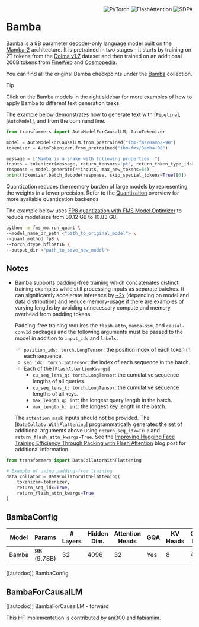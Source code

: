 <!--Copyright 2024 The HuggingFace Team. All rights reserved.

Licensed under the Apache License, Version 2.0 (the "License"); you may not use this file except in compliance with
the License. You may obtain a copy of the License at

http://www.apache.org/licenses/LICENSE-2.0

Unless required by applicable law or agreed to in writing, software distributed under the License is distributed on
an "AS IS" BASIS, WITHOUT WARRANTIES OR CONDITIONS OF ANY KIND, either express or implied. See the License for the
specific language governing permissions and limitations under the License.

⚠️ Note that this file is in Markdown but contain specific syntax for our doc-builder (similar to MDX) that may not be
rendered properly in your Markdown viewer.

-->

<div style="float: right;">
    <div class="flex flex-wrap space-x-1">
        <img alt="PyTorch" src="https://img.shields.io/badge/PyTorch-DE3412?style=flat&logo=pytorch&logoColor=white">
        <img alt="FlashAttention" src="https://img.shields.io/badge/%E2%9A%A1%EF%B8%8E%20FlashAttention-eae0c8?style=flat">
        <img alt="SDPA" src="https://img.shields.io/badge/SDPA-DE3412?style=flat&logo=pytorch&logoColor=white">
    </div>
</div>

# Bamba

[Bamba](https://huggingface.co/blog/bamba) is a 9B parameter decoder-only language model built on the [Mamba-2](./mamba2) architecture. It is pretrained in two stages - it starts by training on 2T tokens from the [Dolma v1.7](https://huggingface.co/datasets/allenai/dolma) dataset and then trained on an additional 200B tokens from [FineWeb](https://huggingface.co/datasets/HuggingFaceFW/fineweb) and [Cosmopedia](https://huggingface.co/datasets/HuggingFaceTB/cosmopedia).

You can find all the original Bamba checkpoints under the [Bamba](https://huggingface.co/collections/ibm-ai-platform/bamba-674f1388b9bbc98b413c7bab) collection.

> [!TIP]
> Click on the Bamba models in the right sidebar for more examples of how to apply Bamba to different text generation tasks.

The example below demonstrates how to generate text with [`Pipeline`], [`AutoModel`], and from the command line.

<hfoptions id="usage">
<hfoption id="AutoModel">

```python
from transformers import AutoModelForCausalLM, AutoTokenizer

model = AutoModelForCausalLM.from_pretrained("ibm-fms/Bamba-9B")
tokenizer = AutoTokenizer.from_pretrained("ibm-fms/Bamba-9B")

message = ["Mamba is a snake with following properties  "]
inputs = tokenizer(message, return_tensors='pt', return_token_type_ids=False)
response = model.generate(**inputs, max_new_tokens=64)
print(tokenizer.batch_decode(response, skip_special_tokens=True)[0])
```

</hfoption>
</hfoptions>

Quantization reduces the memory burden of large models by representing the weights in a lower precision. Refer to the [Quantization](../quantization/overview) overview for more available quantization backends.

The example below uses [FP8 quantization with FMS Model Optimizer](https://github.com/foundation-model-stack/fms-model-optimizer/) to reduce model size from 39.12 GB to 10.83 GB.

```bash
python -m fms_mo.run_quant \
--model_name_or_path <"path_to_original_model"> \
--quant_method fp8 \
--torch_dtype bfloat16 \
--output_dir <"path_to_save_new_model">
```

## Notes

- Bamba supports padding-free training which concatenates distinct training examples while still processing inputs as separate batches. It can significantly accelerate inference by [~2x](https://github.com/huggingface/transformers/pull/35861#issue-2807873129) (depending on model and data distribution) and reduce memory-usage if there are examples of varying lengths by avoiding unnecessary compute and memory overhead from padding tokens.

   Padding-free training requires the `flash-attn`, `mamba-ssm`, and `causal-conv1d` packages and the following arguments must be passed to the model in addition to `input_ids` and `labels`.

   - `position_ids: torch.LongTensor`: the position index of each token in each sequence.
   - `seq_idx: torch.IntTensor`: the index of each sequence in the batch.
   - Each of the [`FlashAttentionKwargs`]
     - `cu_seq_lens_q: torch.LongTensor`: the cumulative sequence lengths of all queries.
     - `cu_seq_lens_k: torch.LongTensor`: the cumulative sequence lengths of all keys.
     - `max_length_q: int`: the longest query length in the batch.
     - `max_length_k: int`: the longest key length in the batch.

   The `attention_mask` inputs should not be provided. The [`DataCollatorWithFlattening`] programmatically generates the set of additional arguments above using `return_seq_idx=True` and `return_flash_attn_kwargs=True`. See the [Improving Hugging Face Training Efficiency Through Packing with Flash Attention](https://huggingface.co/blog/packing-with-FA2) blog post for additional information.

```python
from transformers import DataCollatorWithFlattening

# Example of using padding-free training
data_collator = DataCollatorWithFlattening(
    tokenizer=tokenizer,
    return_seq_idx=True,
    return_flash_attn_kwargs=True
)
```

## BambaConfig

| Model | Params     | # Layers | Hidden Dim. | Attention Heads | GQA | KV Heads | Context Length | Tied Embeddings |
| ----- | ---------- | -------- | ----------- | --------------- | --- | -------- | -------------- | --------------- |
| Bamba | 9B (9.78B) | 32       | 4096        | 32              | Yes | 8        | 4096           | False           |

[[autodoc]] BambaConfig

## BambaForCausalLM

[[autodoc]] BambaForCausalLM - forward

This HF implementation is contributed by [ani300](https://github.com/ani300) and [fabianlim](https://github.com/fabianlim).
